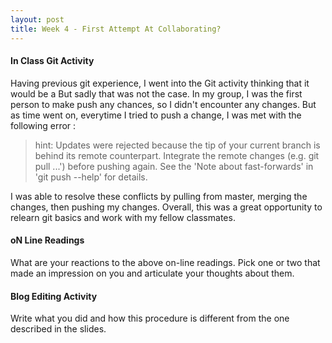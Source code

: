 ```yaml
---
layout: post
title: Week 4 - First Attempt At Collaborating?
---
```


#### In Class Git Activity
Having previous git experience, I went into the Git activity thinking that it would be a 
But sadly that was not the case. In my group, I was the first person to make push any chances, so I didn't encounter any changes. But as time went on, everytime I tried to push a change, I was met with the following error :

> hint: Updates were rejected because the tip of your current branch is behind its remote counterpart. Integrate the remote changes (e.g. git pull ...') before pushing again. See the 'Note about fast-forwards' in 'git push --help' for details.

I was able to resolve these conflicts by pulling from master, merging the changes, then pushing my changes. Overall, this was a great opportunity to relearn git basics and work with my fellow classmates.

#### oN Line Readings
What are your reactions to the above on-line readings. Pick one or two that made an impression on you and articulate your thoughts about them.

#### Blog Editing Activity
Write what you did and how this procedure is different from the one described in the slides.
